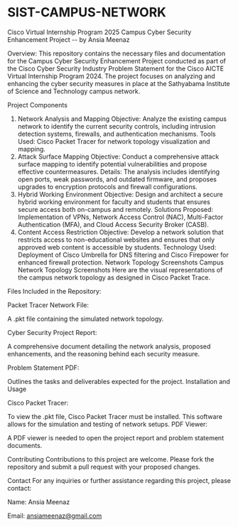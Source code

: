 # SIST-CAMPUS-NETWORK
Cisco Virtual Internship Program 2025
Campus Cyber Security Enhancement Project -- by Ansia Meenaz


Overview:
This repository contains the necessary files and documentation for the Campus Cyber Security Enhancement Project conducted as part of the Cisco Cyber Security Industry Problem Statement for the Cisco AICTE Virtual Internship Program 2024. The project focuses on analyzing and enhancing the cyber security measures in place at the Sathyabama Institute of Science and Technology campus network.

Project Components
1. Network Analysis and Mapping
Objective: Analyze the existing campus network to identify the current security controls, including intrusion detection systems, firewalls, and authentication mechanisms.
Tools Used: Cisco Packet Tracer for network topology visualization and mapping.
2. Attack Surface Mapping
Objective: Conduct a comprehensive attack surface mapping to identify potential vulnerabilities and propose effective countermeasures.
Details: The analysis includes identifying open ports, weak passwords, and outdated firmware, and proposes upgrades to encryption protocols and firewall configurations.
3. Hybrid Working Environment
Objective: Design and architect a secure hybrid working environment for faculty and students that ensures secure access both on-campus and remotely.
Solutions Proposed: Implementation of VPNs, Network Access Control (NAC), Multi-Factor Authentication (MFA), and Cloud Access Security Broker (CASB).
4. Content Access Restriction
Objective: Develop a network solution that restricts access to non-educational websites and ensures that only approved web content is accessible by students.
Technology Used: Deployment of Cisco Umbrella for DNS filtering and Cisco Firepower for enhanced firewall protection.
Network Topology Screenshots
Campus Network Topology Screenshots
Here are the visual representations of the campus network topology as designed in Cisco Packet Trace.

Files Included in the Repository:

Packet Tracer Network File:

A .pkt file containing the simulated network topology.

Cyber Security Project Report:

A comprehensive document detailing the network analysis, proposed enhancements, and the reasoning behind each security measure.

Problem Statement PDF:

Outlines the tasks and deliverables expected for the project.
Installation and Usage

Cisco Packet Tracer: 

To view the .pkt file, Cisco Packet Tracer must be installed. This software allows for the simulation and testing of network setups.
PDF Viewer:

A PDF viewer is needed to open the project report and problem statement documents.


Contributing
Contributions to this project are welcome. Please fork the repository and submit a pull request with your proposed changes.

Contact
For any inquiries or further assistance regarding this project, please contact:

Name: Ansia Meenaz 

Email: ansiameenaz@gmail.com

